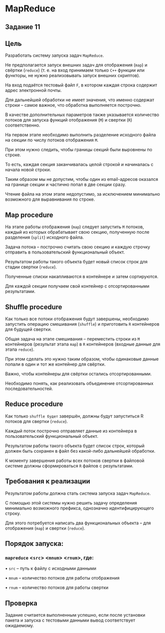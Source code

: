 # MapReduce
## Задание 11

## Цель 

Разработать систему запуска задач ```MapReduce```. 

Не предполагается запуск внешних задач для отображения (```map```) и свёртки (```reduce```) (т. е. на вход принимаем только ```C++``` функции или функторы, не нужно реализовывать запуск внешних скриптов).

На вход подаётся тестовый файл ```F```, в котором каждая строка содержит адрес электронной почты.

Для дальнейшей обработки не имеет значения, что именно содержат строки – самое важное, что
обработка выполняется построчно.

В качестве дополнительных параметров также указывается количество потоков для запуска функций отображения (```M```) и свертки (```R```) соответственно.

На первом этапе необходимо выполнить разделение исходного файла на секции по числу потоков
отображения ```M```. 

При этом нужно следить, чтобы границы секций были выровнены по строке. 

То есть, каждая секция заканчивалась целой строкой и начиналась с начала новой строки. 

Таким образом мы не допустим, чтобы один из email-адресов оказался на границе секции и частично
попал в две секции сразу. 

Чтение файла на этом этапе недопустимо, за исключением минимально возможного для выравнивания по строке.

## Map procedure

На этапе работы отображения (```map```) следует запустить ```M``` потоков, каждый из которых обрабатывает свою секцию, полученную после разделения (```split```) исходного файла. 

Задача потока – построчно считать свою секцию и каждую строчку отправить в пользовательский
функциональный объект. 

Результатом работы такого объекта будет новый список строк для стадии свертки (```reduce```). 

Полученные списки накапливаются в контейнере и затем сортируются.

Для каждой секции получаем свой контейнер с отсортированными результатами. 

## Shuffle procedure

Как только все потоки отображения будут завершены, необходимо запустить операцию смешивания (```shuffle```) и приготовить ```R``` контейнеров для будущей свертки. 

Общая задача на этапе смешивания – переместить строки из ```M``` контейнеров (результат этапа ```map```) в ```R``` контейнеров (входные данные для этапа ```reduce```). 

При этом сделать это нужно таким образом, чтобы одинаковые данные попали в один и тот же контейнер для свёртки. 

Важно, чтобы контейнеры для свёртки остались отсортированными. 

Необходимо понять, как реализовать объединение отсортированных последовательностей.

## Reduce procedure

Как только ```shuffle будет``` завершён, должны будут запуститься R потоков для свертки (```reduce```).

Каждый поток построчно отправляет данные из контейнера в пользовательский функциональный объект.

Результатом работы такого объекта будет список строк, который должен быть сохранен в файл без какой-либо дальнейшей обработки.

К моменту завершения работы всех потоков свертки в файловой системе должны сформироваться ```R``` файлов с результатами.

## Требования к реализации

Результатом работы должна стать система запуска задач ```MapReduce```. 

С помощью этой системы нужно решить задачу определения минимально возможного префикса, однозначно идентифицирующего строку. 

Для этого потребуется написать два функциональных объекта – для отображения (```map```) и свертки (```reduce```).

## Порядок запуска:

### ```mapreduce``` \<```src```\> \<```mnum```\> \<```rnum```\>, где:
• ```src``` – путь к файлу с исходными данными

• ```mnum``` – количество потоков для работы отображения

• ```rnum``` – количество потоков для работы свертки

## Проверка

Задание считается выполненным успешно, если после установки пакета и запуска с тестовыми данными вывод соответствует ожидаемому.